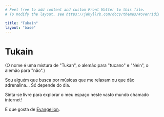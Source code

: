 ```yaml
---
# Feel free to add content and custom Front Matter to this file.
# To modify the layout, see https://jekyllrb.com/docs/themes/#overriding-theme-defaults

title: "Tukain"
layout: "base"
---
```


# Tukain

(O nome é uma mistura de "Tukan", o alemão para "tucano" e "Nein", o alemão para "não".)

Sou alguém que busca por músicas que me relaxam ou que dão adrenalina…
Só depende do dia.

Sinta-se livre para explorar o meu espaço neste vasto mundo chamado internet!

E que gosta de [Evangelion](https://www.netflix.com/br/title/81033445?source=35).

